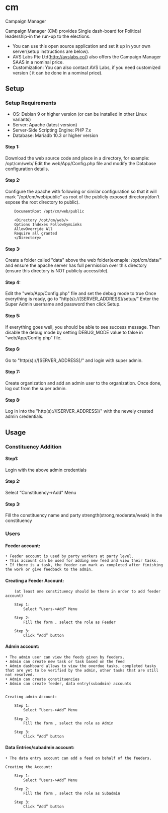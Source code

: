 # cm
Campaign Manager

Campaign Manager (CM) provides Single dash-board for Political leadership-in the run-up to the elections. 

* You can use this open source application and set it up in your own server(setup instructions are below).
* AVS Labs Pte Ltd(http://avslabs.co/) also offers the Campaign Manager SAAS in a nominal price.
* Customization: You can also contact AVS Labs, if you need customized version ( it can be done in a nominal price).

## Setup

### Setup Requirements
* OS: Debian 9 or higher version (or can be installed in other Linux variants)
* Server: Apache (latest version)
* Server-Side Scripting Engine: PHP  7.x
* Database: Mariadb 10.3 or higher version

#### Step 1:
Download the web source code and place in a directory, for example: /opt/cm/web/
Edit the web/App/Config.php file and modify the Database configuration details.

#### Step 2:
Configure the apache with following or similar configuration so that it will mark "/opt/cm/web/public" as root of the publicly exposed directory(don't expose the root directory to public).

        DocumentRoot /opt/cm/web/public
        
        <Directory /opt/cm/web/>
        Options Indexes FollowSymLinks
        AllowOverride All
        Require all granted
        </Directory>
        
#### Step 3:
Create a folder called "data" above the web folder(exmaple: /opt/cm/data/" and ensure the apache server has full permission over this directory (ensure this directory is NOT publicly accessible). 

#### Step 4:
Edit the "web/App/Config.php" file and set the debug mode to true
Once everything is ready, go to "http(s)://[SERVER_ADDRESS]/setup/"
Enter the Super Admin username and password then click Setup.

#### Step 5:
If everything goes well, you should be able to see success message.  Then disable the debug mode by setting DEBUG_MODE value to false in "web/App/Config.php" file.

#### Step 6:
Go to "http(s)://[SERVER_ADDRESS]/" and login with super admin.

#### Step 7:
Create organization and add an admin user to the organization.  Once done, log out from the super admin.

#### Step 8:
Log in into the "http(s)://[SERVER_ADDRESS]/" with the newely created admin credentials.


## Usage

### Constituency Addition
  #### Step1: 
  Login with the above admin credentials
  #### Step 2:
  Select “Constituency->Add” Menu
  #### Step 3:
  Fill the constituency name and party strength(strong,moderate/weak) in the constituency
	
### Users

#### Feeder account:

    • Feeder account is used by party workers at party level. 
    • This account can be used for adding new feed and view their tasks.
    • If there is a task, the feeder can mark as completed after finishing the work or give feedback to the admin.
	
#### Creating a Feeder Account:	
		(at least one constituency should be there in order to add feeder account)
	
		Step 1:
			Select “Users->Add” Menu

		Step 2:
			Fill the form , select the role as Feeder

		Step 3:
			Click “Add” button

#### Admin account:
	
    • The admin user can view the feeds given by feeders. 
    • Admin can create new task or task based on the feed
    • Admin dashboard allows to view the overdue tasks, completed tasks that are yet to be verified by the admin, other tasks that are still not resolved.
    • Admin can create constituencies 
    • Admin can create feeder, data entry(subadmin) accounts

	
	Creating admin Account:	
	
		Step 1:
			Select “Users->Add” Menu

		Step 2:
			Fill the form , select the role as Admin

		Step 3:
			Click “Add” button

#### Data Entries/subadmin account:

    • The data entry account can add a feed on behalf of the feeders.

	Creating the Account:	
	
		Step 1:
			Select “Users->Add” Menu

		Step 2:
			Fill the form , select the role as Subadmin

		Step 3:
			Click “Add” button

 
